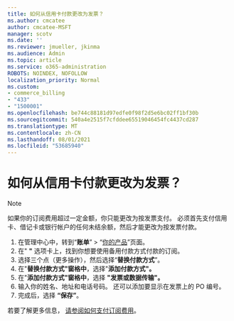 ```yaml
---
title: 如何从信用卡付款更改为发票？
ms.author: cmcatee
author: cmcatee-MSFT
manager: scotv
ms.date: ''
ms.reviewer: jmueller, jkinma
ms.audience: Admin
ms.topic: article
ms.service: o365-administration
ROBOTS: NOINDEX, NOFOLLOW
localization_priority: Normal
ms.custom:
- commerce_billing
- "433"
- "1500001"
ms.openlocfilehash: be744c88181d97edfe0f98f2d5e6bc02ff1bf30b
ms.sourcegitcommit: 540a4e2515f7cfddee65519046454fc4437cd287
ms.translationtype: MT
ms.contentlocale: zh-CN
ms.lasthandoff: 08/01/2021
ms.locfileid: "53685940"
---
```

# <a name="how-do-i-change-from-credit-card-payments-to-invoice"></a>如何从信用卡付款更改为发票？

> [!NOTE]
> 如果你的订阅费用超过一定金额，你只能更改为按发票支付。 必须首先支付信用卡、借记卡或银行帐户的任何未结余额，然后才能更改为按发票付款。

1. 在管理中心中，转到“**账单**” > “[你的产品](https://go.microsoft.com/fwlink/p/?linkid=842054)”页面。
2. 在" **"** 选项卡上，找到你想要使用备用付款方式付款的订阅。
3. 选择三个点（更多操作），然后选择“**替换付款方式**”。
4. 在"**替换付款方式"窗格中**，选择"**添加付款方式"。**
5. 在"**添加付款方式"窗格中**，选择 **"发票或数据传输"。**
6. 输入你的姓名、地址和电话号码。 还可以添加要显示在发票上的 PO 编号。
7. 完成后，选择 **“保存”**。

若要了解更多信息， [请参阅如何支付订阅费用](/microsoft-365/commerce/billing-and-payments/pay-for-your-subscription)。